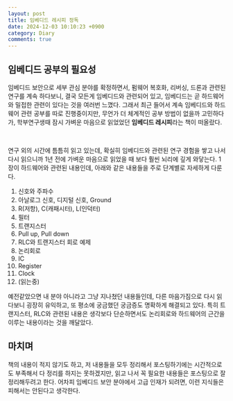 ```yaml
---
layout: post
title: 임베디드 레시피 정독
date: 2024-12-03 10:10:23 +0900
category: Diary
comments: true
---
```


## 임베디드 공부의 필요성

임베디드 보안으로 세부 관심 분야를 확정하면서, 펌웨어 복호화, 리버싱, 드론과 관련된 연구를 계속 하다보니, 결국 모든게 임베디드와 관련되어 있고, 임베디드는 곧 하드웨어와 밀접한 관련이 있다는 것을 여러번 느꼈다. 그래서 최근 들어서 계속 임베디드와 하드웨어 관련 공부를 따로 진행중이지만, 무언가 더 체계적인 공부 방법이 없을까 고민하다가, 학부연구생때 잠시 가벼운 마음으로 읽었었던 **임베디드 레시피**라는 책이 떠올랐다. 

<br/>

연구 외의 시간에 틈틈히 읽고 있는데, 확실히 임베디드와 관련된 연구 경험을 쌓고 나서 다시 읽으니까 1년 전에 가벼운 마음으로 읽었을 때 보다 훨씬 뇌리에 깊게 와닿는다. 1장이 하드웨어와 관련된 내용인데, 아래와 같은 내용들을 주로 단계별로 자세하게 다룬다.

1. 신호와 주파수
2. 아날로그 신호, 디지털 신호, Ground
3. R(저항), C(캐패시터), L(인덕터)
4. 필터
5. 트랜지스터
6. Pull up, Pull down
7. RLC와 트랜지스터 회로 예제
8. 논리회로
9. IC
10. Register
11. Clock
12. (읽는중)

예전같았으면 내 분야 아니라고 그냥 지나쳤던 내용들인데, 다른 마음가짐으로 다시 읽다보니 굉장히 유익하고, 또 평소에 궁금했던 궁금증도 명확하게 해결되고 있다. 특히 트랜지스터, RLC와 관련된 내용은 생각보다 단순하면서도 논리회로와 하드웨어의 근간을 이루는 내용이라는 것을 깨달았다.

## 마치며

책의 내용이 적지 않기도 하고, 저 내용들을 모두 정리해서 포스팅하기에는 시간적으로도 부족해서 다 정리를 하지는 못하겠지만, 읽고 나서 꼭 필요한 내용들은 포스팅으로 잘 정리해두려고 한다. 어차피 임베디드 보안 분야에서 고급 인재가 되려면, 이런 지식들은 피해서는 안된다고 생각한다.